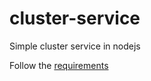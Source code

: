 # cluster-service
Simple cluster service in nodejs

Follow the [requirements](https://github.com/akhmadiy/cluster-service/blob/main/requirements.md)